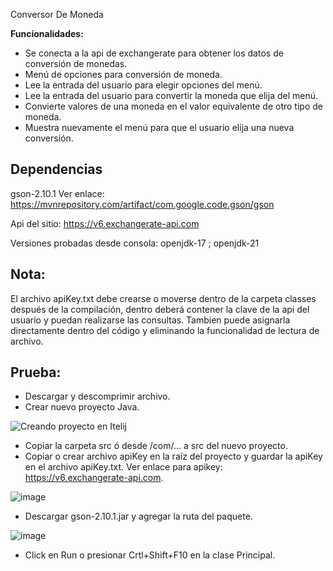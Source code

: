 <p>Conversor De Moneda 

<b>Funcionalidades:</b>

* Se conecta a la api de exchangerate para obtener los datos de conversión de monedas.
* Menú de opciones para conversión de moneda.
* Lee la entrada del usuario para elegir opciones del menú.
* Lee la entrada del usuario para convertir la moneda que elija del menú.
* Convierte valores de una moneda en el valor equivalente de otro tipo de moneda.
* Muestra nuevamente el menú para que el usuario elija una nueva conversión.


## Dependencias

gson-2.10.1
Ver enlace: https://mvnrepository.com/artifact/com.google.code.gson/gson

Api del sitio: https://v6.exchangerate-api.com

Versiones probadas desde consola: openjdk-17 ; openjdk-21

## Nota:

El archivo apiKey.txt debe crearse o moverse dentro de la carpeta classes después de la compilación, dentro deberá contener la clave de la api del usuario y puedan realizarse las consultas. Tambien puede  asignarla directamente dentro del código y eliminando la funcionalidad de lectura de archivo.

## Prueba:

* Descargar y descomprimir archivo.
* Crear nuevo proyecto Java.

![Creando proyecto en Itelij](https://github.com/Gercodex/conversor-de-moneda-challenge-one/assets/157858339/02d8b39a-4073-4ea0-bb5e-ac4f0664c1f7)

* Copiar la carpeta src ó desde /com/... a src del nuevo proyecto.
* Copiar o crear archivo apiKey en la raíz del proyecto y guardar la apiKey en el archivo apiKey.txt. Ver enlace para apikey: https://v6.exchangerate-api.com.
  
![image](https://github.com/Gercodex/conversor-de-moneda-challenge-one/assets/157858339/9ddd6661-f410-432d-85d4-5e35be1135b8)

* Descargar gson-2.10.1.jar y agregar la ruta del paquete.

![image](https://github.com/Gercodex/conversor-de-moneda-challenge-one/assets/157858339/3c98f916-5f8b-4d16-be40-62cacc9db98e)

* Click en Run o presionar Crtl+Shift+F10 en la clase Principal.

  
